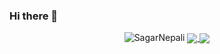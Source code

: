 ### Hi there 👋

<!--
**SagarNepali/SagarNepali** is a ✨ _special_ ✨ repository because its `README.md` (this file) appears on your GitHub profile.

Here are some ideas to get you started:

- 🔭 I’m currently working on ...
- 🌱 I’m currently learning ...
- 👯 I’m looking to collaborate on ...
- 🤔 I’m looking for help with ...
- 💬 Ask me about ...
- 📫 How to reach me: ...
- 😄 Pronouns: ...
- ⚡ Fun fact: ...
-->

<p align="center"> <img src="https://github-readme-stats.vercel.app/api?username=sagarnepali&show_icons=true&theme=gotham" alt="SagarNepali" />
<!--   [![Top Langs](https://github-readme-stats.vercel.app/api/top-langs/?username=sagarnepali&layout=compact)](https://github.com/sagarnepali/github-readme-stats) -->
  
  <a href="https://github.com/sagarnepali/github-readme-stats">
  <img align="center" src="https://github-readme-stats.vercel.app/api/pin/?username=sagarnepali&repo=github-readme-stats" />
</a>
<a href="https://github.com/sagarnepali/convoychat">
  <img align="center" src="https://github-readme-stats.vercel.app/api/pin/?username=sagarnepali&repo=convoychat" />
</a>
